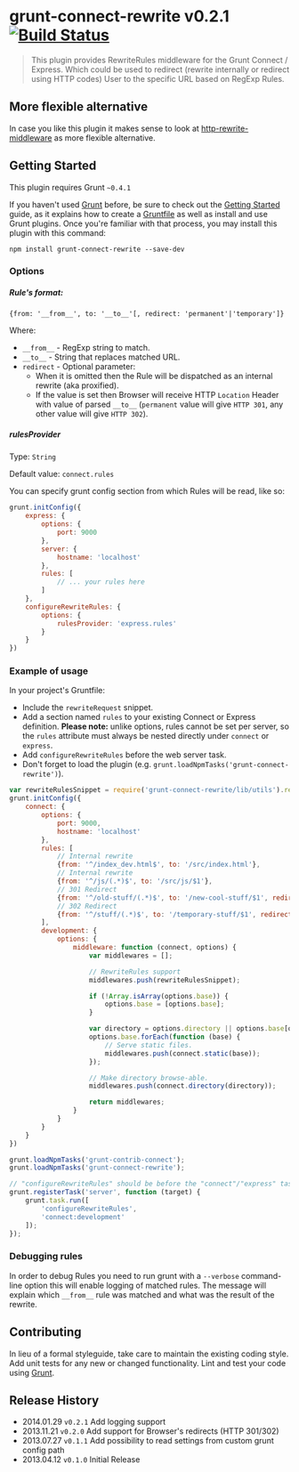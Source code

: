 # grunt-connect-rewrite v0.2.1 [![Build Status](https://travis-ci.org/viart/grunt-connect-rewrite.png?branch=master)](https://travis-ci.org/viart/grunt-connect-rewrite)

> This plugin provides RewriteRules middleware for the Grunt Connect / Express.
> Which could be used to redirect (rewrite internally or redirect using HTTP codes) User to the specific URL based on RegExp Rules.

## More flexible alternative
In case you like this plugin it makes sense to look at [http-rewrite-middleware](https://github.com/viart/http-rewrite-middleware)
as more flexible alternative.

## Getting Started
This plugin requires Grunt `~0.4.1`

If you haven't used [Grunt](http://gruntjs.com/) before, be sure to check out the [Getting Started](http://gruntjs.com/getting-started) guide, as it explains how to create a [Gruntfile](http://gruntjs.com/sample-gruntfile) as well as install and use Grunt plugins. Once you're familiar with that process, you may install this plugin with this command:

```shell
npm install grunt-connect-rewrite --save-dev
```

### Options

##### Rule's format:

`{from: '__from__', to: '__to__'[, redirect: 'permanent'|'temporary']}`

Where:
* `__from__` - RegExp string to match.
* `__to__` - String that replaces matched URL.
* `redirect` - Optional parameter:
    * When it is omitted then the Rule will be dispatched as an internal rewrite (aka proxified).
    * If the value is set then Browser will receive HTTP `Location` Header with value of parsed `__to__` (`permanent` value will give `HTTP 301`, any other value will give `HTTP 302`).

##### rulesProvider
Type: `String`

Default value: `connect.rules`

You can specify grunt config section from which Rules will be read, like so:

```js
grunt.initConfig({
    express: {
        options: {
            port: 9000
        },
        server: {
            hostname: 'localhost'
        },
        rules: [
            // ... your rules here
        ]
    },
    configureRewriteRules: {
        options: {
            rulesProvider: 'express.rules'
        }
    }
})
```

### Example of usage
In your project's Gruntfile:
* Include the `rewriteRequest` snippet.
* Add a section named `rules` to your existing Connect or Express definition.
    **Please note:** unlike options, rules cannot be set per server, so the `rules` attribute must always be nested directly under `connect` or `express`.
* Add `configureRewriteRules` before the web server task.
* Don't forget to load the plugin (e.g. `grunt.loadNpmTasks('grunt-connect-rewrite')`).

```js
var rewriteRulesSnippet = require('grunt-connect-rewrite/lib/utils').rewriteRequest;
grunt.initConfig({
    connect: {
        options: {
            port: 9000,
            hostname: 'localhost'
        },
        rules: [
            // Internal rewrite
            {from: '^/index_dev.html$', to: '/src/index.html'},
            // Internal rewrite
            {from: '^/js/(.*)$', to: '/src/js/$1'},
            // 301 Redirect
            {from: '^/old-stuff/(.*)$', to: '/new-cool-stuff/$1', redirect: 'permanent'},
            // 302 Redirect
            {from: '^/stuff/(.*)$', to: '/temporary-stuff/$1', redirect: 'temporary'}
        ],
        development: {
            options: {
                middleware: function (connect, options) {
                    var middlewares = [];

                    // RewriteRules support
                    middlewares.push(rewriteRulesSnippet);

                    if (!Array.isArray(options.base)) {
                        options.base = [options.base];
                    }

                    var directory = options.directory || options.base[options.base.length - 1];
                    options.base.forEach(function (base) {
                        // Serve static files.
                        middlewares.push(connect.static(base));
                    });

                    // Make directory browse-able.
                    middlewares.push(connect.directory(directory));

                    return middlewares;
                }
            }
        }
    }
})

grunt.loadNpmTasks('grunt-contrib-connect');
grunt.loadNpmTasks('grunt-connect-rewrite');

// "configureRewriteRules" should be before the "connect"/"express" task
grunt.registerTask('server', function (target) {
    grunt.task.run([
        'configureRewriteRules',
        'connect:development'
    ]);
});
```

### Debugging rules

In order to debug Rules you need to run grunt with a `--verbose` command-line option this will enable logging of matched rules.
The message will explain which `__from__` rule was matched and what was the result of the rewrite.

## Contributing
In lieu of a formal styleguide, take care to maintain the existing coding style. Add unit tests for any new or changed functionality. Lint and test your code using [Grunt](http://gruntjs.com/).

## Release History
* 2014.01.29 `v0.2.1` Add logging support
* 2013.11.21 `v0.2.0` Add support for Browser's redirects (HTTP 301/302)
* 2013.07.27 `v0.1.1` Add possibility to read settings from custom grunt config path
* 2013.04.12 `v0.1.0` Initial Release
